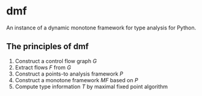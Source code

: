# dmf

An instance of a dynamic monotone framework for type analysis for Python.

## The principles of dmf

1. Construct a control flow graph *G*
2. Extract flows *F* from *G*
3. Construct a points-to analysis framework *P*
4. Construct a monotone framework *MF* based on *P*
5. Compute type information *T* by maximal fixed point algorithm
